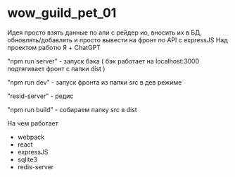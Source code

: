 # wow_guild_pet_01

Идея просто взять данные по апи с рейдер ио, вносить их в БД, обновлять/добавлять и просто вывести на фронт по API с expressJS
Над проектом работю Я + ChatGPT

"npm run server" - запуск бэка ( бэк работает на localhost:3000 подтягивает фронт с папки dist )

"npm run dev" - запуск фронта из папки src в дев режиме

"resid-server" - редис

"npm run build" - собираем папку src в dist

На чем работает
- webpack
- react
- expressJS
- sqlite3
- redis-server
